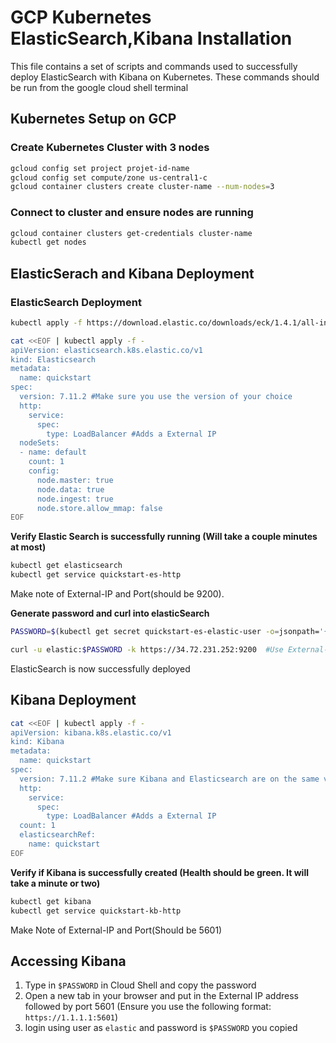 
# GCP Kubernetes ElasticSearch,Kibana Installation

This file contains a set of scripts and commands used to successfully deploy ElasticSearch with Kibana on Kubernetes. These commands should be run from the google cloud shell terminal


## Kubernetes Setup on GCP 

### Create Kubernetes Cluster with 3 nodes 
```bash
gcloud config set project projet-id-name  
gcloud config set compute/zone us-central1-c
gcloud container clusters create cluster-name --num-nodes=3
```

### Connect to cluster and ensure nodes are running 
```bash
gcloud container clusters get-credentials cluster-name 
kubectl get nodes 
```

## ElasticSerach and Kibana Deployment

### ElasticSearch Deployment

```bash
kubectl apply -f https://download.elastic.co/downloads/eck/1.4.1/all-in-one.yaml

cat <<EOF | kubectl apply -f -
apiVersion: elasticsearch.k8s.elastic.co/v1
kind: Elasticsearch
metadata:
  name: quickstart
spec:
  version: 7.11.2 #Make sure you use the version of your choice 
  http: 
    service: 
      spec: 
        type: LoadBalancer #Adds a External IP 
  nodeSets: 
  - name: default 
    count: 1 
    config: 
      node.master: true 
      node.data: true 
      node.ingest: true 
      node.store.allow_mmap: false 
EOF
```

**Verify Elastic Search is successfully running (Will take a couple minutes at most)** 

```bash
kubectl get elasticsearch
kubectl get service quickstart-es-http
```

Make note of External-IP and Port(should be 9200).

**Generate password and curl into elasticSearch** 

```bash
PASSWORD=$(kubectl get secret quickstart-es-elastic-user -o=jsonpath='{.data.elastic}' | base64 -d)

curl -u elastic:$PASSWORD -k https://34.72.231.252:9200  #Use External-IP and Port
```
ElasticSearch is now successfully deployed 

## Kibana Deployment

```bash
cat <<EOF | kubectl apply -f -
apiVersion: kibana.k8s.elastic.co/v1
kind: Kibana
metadata:
  name: quickstart
spec:
  version: 7.11.2 #Make sure Kibana and Elasticsearch are on the same version. 
  http: 
    service: 
      spec: 
        type: LoadBalancer #Adds a External IP 
  count: 1 
  elasticsearchRef: 
    name: quickstart 
EOF

```

**Verify if Kibana is successfully created (Health should be green. It will take a minute or two)**

```bash
kubectl get kibana
kubectl get service quickstart-kb-http
```
Make Note of External-IP and Port(Should be 5601)

## Accessing Kibana 

1. Type in `$PASSWORD` in Cloud Shell and copy the password
2. Open a new tab in your browser and put in the External IP address followed by port 5601 (Ensure you use the following format: `https://1.1.1.1:5601`)
3. login using user as `elastic` and password is `$PASSWORD` you copied


